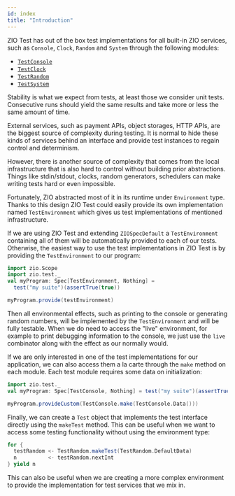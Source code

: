 ```yaml
---
id: index
title: "Introduction"
---
```


ZIO Test has out of the box test implementations for all built-in ZIO services, such as `Console`, `Clock`, `Random` and `System` through the following modules:
- [`TestConsole`](./console.md)
- [`TestClock`](./clock.md)
- [`TestRandom`](./random.md)
- [`TestSystem`](./system.md)

Stability is what we expect from tests, at least those we consider unit tests. Consecutive runs should yield the same results and take more or less the same amount of time.

External services, such as payment APIs, object storages, HTTP APIs, are the biggest source of complexity during testing. It is normal to hide these kinds of services behind an interface and provide test instances to regain control and determinism.

However, there is another source of complexity that comes from the local infrastructure that is also hard to control without building prior abstractions. Things like stdin/stdout, clocks, random generators, schedulers can make writing tests hard or even impossible.

Fortunately, ZIO abstracted most of it in its runtime under `Environment` type. Thanks to this design ZIO Test could easily provide its own implementation named `TestEnvironment` which gives us test implementations of mentioned infrastructure.

If we are using ZIO Test and extending `ZIOSpecDefault` a `TestEnvironment` containing all of them will be automatically provided to each of our tests. Otherwise, the easiest way to use the test implementations in ZIO Test is by providing the `TestEnvironment` to our program:

```scala mdoc:invisible:nest
import zio.Scope
import zio.test._
val myProgram: Spec[TestEnvironment, Nothing] =
  test("my suite")(assertTrue(true))
```

```scala mdoc:compile-only
myProgram.provide(testEnvironment)
```

Then all environmental effects, such as printing to the console or generating random numbers, will be implemented by the `TestEnvironment` and will be fully testable. When we do need to access the "live" environment, for example to print debugging information to the console, we just use the `live` combinator along with the effect as our normally would. 

If we are only interested in one of the test implementations for our application, we can also access them a la carte through the `make` method on each module. Each test module requires some data on initialization:

```scala mdoc:invisible:nest
import zio.test._
val myProgram: Spec[TestConsole, Nothing] = test("my suite")(assertTrue(true))
```

```scala mdoc:compile-only
myProgram.provideCustom(TestConsole.make(TestConsole.Data()))
```

Finally, we can create a `Test` object that implements the test interface directly using the `makeTest` method. This can be useful when we want to access some testing functionality without using the environment type:

```scala mdoc:compile-only
for {
  testRandom <- TestRandom.makeTest(TestRandom.DefaultData)
  n          <- testRandom.nextInt
} yield n
```

This can also be useful when we are creating a more complex environment to provide the implementation for test services that we mix in.
